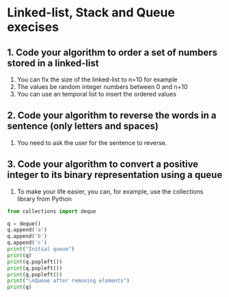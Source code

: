 # Linked-list, Stack and Queue execises

## 1. Code your algorithm to order a set of numbers stored in a linked-list
1. You can fix the size of the linked-list to n=10 for example
2. The values be random integer numbers between 0 and n+10
3. You can use an temporal list to insert the ordered values
 
## 2. Code your algorithm to reverse the words in a sentence (only letters and spaces)
1. You need to ask the user for the sentence to reverse.


## 3. Code your algorithm to convert a positive integer to its binary representation using a queue
1. To make your life easier, you can, for example, use the collections library from Python

``` Python
from collections import deque

q = deque()
q.append('a')
q.append('b')
q.append('c')
print("Initial queue")
print(q)
print(q.popleft())
print(q.popleft())
print(q.popleft())
print("\nQueue after removing elements")
print(q)
```


